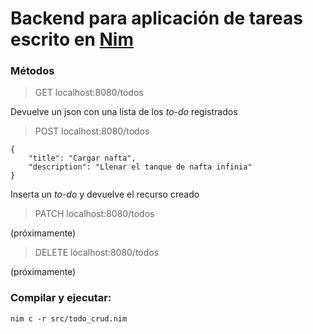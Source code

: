 # Backend para aplicación de tareas escrito en [Nim](https://nim-lang.org/)

### Métodos

> GET localhost:8080/todos 

Devuelve un json con una lista de los *to-do* registrados 

> POST localhost:8080/todos 

```
{
    "title": "Cargar nafta",
    "description": "Llenar el tanque de nafta infinia"
}
```
Inserta un *to-do* y devuelve el recurso creado

> PATCH localhost:8080/todos 

(próximamente)

> DELETE localhost:8080/todos 

(próximamente)

### Compilar y ejecutar:
```
nim c -r src/todo_crud.nim
```